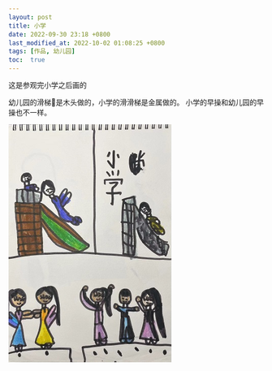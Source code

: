 ```yaml
---
layout: post
title: 小学
date: 2022-09-30 23:18 +0800
last_modified_at: 2022-10-02 01:08:25 +0800
tags: [作品, 幼儿园]
toc:  true
---
```


这是参观完小学之后画的

幼儿园的滑梯🛝是木头做的，小学的滑滑梯是金属做的。  小学的早操和幼儿园的早操也不一样。

 <img src="/images/posts/2023-08-25/小学.jpg">